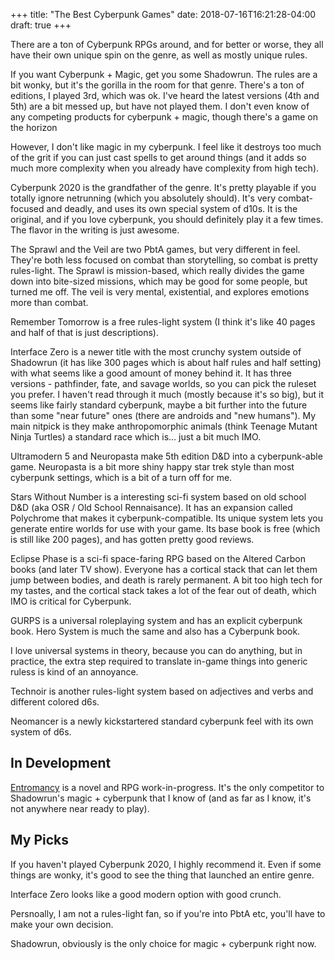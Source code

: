+++
title: "The Best Cyberpunk Games"
date: 2018-07-16T16:21:28-04:00
draft: true
+++

There are a ton of Cyberpunk RPGs around, and for better or worse, they all have their own unique spin on the genre, as well as mostly unique rules.  

If you want Cyberpunk + Magic, get you some Shadowrun. The rules are a bit wonky, but it's the gorilla in the room for that genre. There's a ton of editions, I played 3rd, which was ok. I've heard the latest versions (4th and 5th) are a bit messed up, but have not played them.  I don't even know of any competing products for cyberpunk + magic, though there's a game on the horizon 

However, I don't like magic in my cyberpunk. I feel like it destroys too much of the grit if you can just cast spells to get around things (and it adds so much more complexity when you already have complexity from high tech).

Cyberpunk 2020 is the grandfather of the genre. It's pretty playable if you totally ignore netrunning (which you absolutely should). It's very combat-focused and deadly, and uses its own special system of d10s.  It is the original, and if you love cyberpunk, you should definitely play it a few times.  The flavor in the writing is just awesome.

The Sprawl and the Veil are two PbtA games, but very different in feel. They're both less focused on combat than storytelling, so combat is pretty rules-light. The Sprawl is mission-based, which really divides the game down into bite-sized missions, which may be good for some people, but turned me off. The veil is very mental, existential, and explores emotions more than combat.

Remember Tomorrow is a free rules-light system (I think it's like 40 pages and half of that is just descriptions).

Interface Zero is a newer title with the most crunchy system outside of Shadowrun (it has like 300 pages which is about half rules and half setting) with what seems like a good amount of money behind it. It has three versions - pathfinder, fate, and savage worlds, so you can pick the ruleset you prefer. I haven't read through it much (mostly because it's so big), but it seems like fairly standard cyberpunk, maybe a bit further into the future than some "near future" ones (there are androids and "new humans").  My main nitpick is they make anthropomorphic animals (think Teenage Mutant Ninja Turtles) a standard race which is... just a bit much IMO.

Ultramodern 5 and Neuropasta make 5th edition D&D into a cyberpunk-able game. Neuropasta is a bit more shiny happy star trek style than most cyberpunk settings, which is a bit of a turn off for me.

Stars Without Number is a interesting sci-fi system based on old school D&D (aka OSR / Old School Rennaisance). It has an expansion called Polychrome that makes it cyberpunk-compatible. Its unique system lets you generate entire worlds for use with your game. Its base book is free (which is still like 200 pages), and has gotten pretty good reviews.

Eclipse Phase is a sci-fi space-faring RPG based on the Altered Carbon books (and later TV show). Everyone has a cortical stack that can let them jump between bodies, and death is rarely permanent.  A bit too high tech for my tastes, and the cortical stack takes a lot of the fear out of death, which IMO is critical for Cyberpunk.

GURPS is a universal roleplaying system and has an explicit cyberpunk book.
Hero System is much the same and also has a Cyberpunk book.

I love universal systems in theory, because you can do anything, but in practice, the extra step required to translate in-game things into generic ruless is kind of an annoyance.

Technoir is another rules-light system based on adjectives and verbs and different colored d6s.

Neomancer is a newly kickstartered standard cyberpunk feel with its own system of d6s.

## In Development

[Entromancy](https://www.entromancy.com/) is a novel and RPG work-in-progress.  It's the only competitor to Shadowrun's magic + cyberpunk that I know of (and as far as I know, it's not anywhere near ready to play).

## My Picks

If you haven't played Cyberpunk 2020, I highly recommend it.  Even if some things are wonky, it's good to see the thing that launched an entire genre.

Interface Zero looks like a good modern option with good crunch.  

Persnoally, I am not a rules-light fan, so if you're into PbtA etc, you'll have to make your own decision.

Shadowrun, obviously is the only choice for magic + cyberpunk right now.
